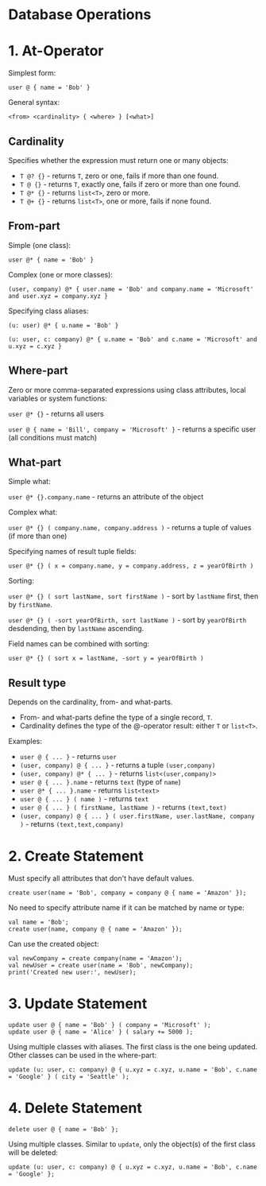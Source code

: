 # Database Operations

# 1. At-Operator

Simplest form:

`user @ { name = 'Bob' }`

General syntax:

`<from> <cardinality> { <where> } [<what>]`

## Cardinality

Specifies whether the expression must return one or many objects:

* `T @? {}` - returns `T`, zero or one, fails if more than one found.
* `T @ {}` - returns `T`, exactly one, fails if zero or more than one found.
* `T @* {}` - returns `list<T>`, zero or more.
* `T @+ {}` - returns `list<T>`, one or more, fails if none found.

## From-part

Simple (one class):

`user @* { name = 'Bob' }`

Complex (one or more classes):

`(user, company) @* { user.name = 'Bob' and company.name = 'Microsoft' and user.xyz = company.xyz }`

Specifying class aliases:

`(u: user) @* { u.name = 'Bob' }`

`(u: user, c: company) @* { u.name = 'Bob' and c.name = 'Microsoft' and u.xyz = c.xyz }`


## Where-part

Zero or more comma-separated expressions using class attributes, local variables or system functions:

`user @* {}` - returns all users

`user @ { name = 'Bill', company = 'Microsoft' }` - returns a specific user (all conditions must match)

## What-part

Simple what:

`user @* {}.company.name` - returns an attribute of the object

Complex what:

`user @* {} ( company.name, company.address )` - returns a tuple of values (if more than one)

Specifying names of result tuple fields:

`user @* {} ( x = company.name, y = company.address, z = yearOfBirth )`

Sorting:

`user @* {} ( sort lastName, sort firstName )` - sort by `lastName` first, then by `firstName`.

`user @* {} ( -sort yearOfBirth, sort lastName )` - sort by `yearOfBirth` desdending, then by `lastName` ascending.

Field names can be combined with sorting:

`user @* {} ( sort x = lastName, -sort y = yearOfBirth )`

## Result type

Depends on the cardinality, from- and what-parts.

* From- and what-parts define the type of a single record, `T`.
* Cardinality defines the type of the @-operator result: either `T` or `list<T>`.

Examples:

* `user @ { ... }` - returns `user`
* `(user, company) @ { ... }` - returns a tuple `(user,company)`
* `(user, company) @* { ... }` - returns `list<(user,company)>`
* `user @ { ... }.name` - returns `text` (type of `name`)
* `user @* { ... }.name` - returns `list<text>`
* `user @ { ... } ( name )` - returns `text`
* `user @ { ... } ( firstName, lastName )` - returns `(text,text)`
* `(user, company) @ { ... } ( user.firstName, user.lastName, company )` - returns `(text,text,company)`

# 2. Create Statement

Must specify all attributes that don't have default values.


```
create user(name = 'Bob', company = company @ { name = 'Amazon' });
```

No need to specify attribute name if it can be matched by name or type:
```
val name = 'Bob';
create user(name, company @ { name = 'Amazon' });
```

Can use the created object:
```
val newCompany = create company(name = 'Amazon');
val newUser = create user(name = 'Bob', newCompany);
print('Created new user:', newUser);
```

# 3. Update Statement

```
update user @ { name = 'Bob' } ( company = 'Microsoft' );
update user @ { name = 'Alice' } ( salary += 5000 );
```

Using multiple classes with aliases. The first class is the one being updated. Other classes can be used in the where-part:

```
update (u: user, c: company) @ { u.xyz = c.xyz, u.name = 'Bob', c.name = 'Google' } ( city = 'Seattle' );
```

# 4. Delete Statement

```
delete user @ { name = 'Bob' };
```

Using multiple classes. Similar to `update`, only the object(s) of the first class will be deleted:
```
update (u: user, c: company) @ { u.xyz = c.xyz, u.name = 'Bob', c.name = 'Google' };
```
